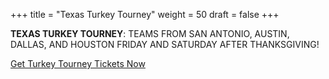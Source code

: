 +++
title = "Texas Turkey Tourney"
weight = 50
draft = false
+++

**TEXAS TURKEY TOURNEY**: TEAMS FROM SAN ANTONIO, AUSTIN, DALLAS, AND HOUSTON
FRIDAY AND SATURDAY AFTER THANKSGIVING!

<a target="_blank" href="https://cszsanantonio.vbotickets.com/events" class="button special">Get Turkey Tourney Tickets Now</a>
